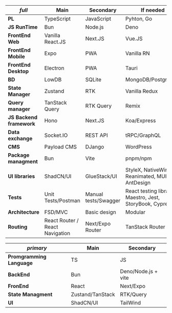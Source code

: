 
| *full*                   | Main                            | Secondary            | If needed                                               |
| ------------------------ | ------------------------------- | -------------------- | ------------------------------------------------------- |
| **PL**                   | TypeScript                      | JavaScript           | Pyhton, Go                                              |
| **JS RunTime**           | Bun                             | Node.js              | Deno                                                    |
| **FrontEnd Web**         | Vanilla React.JS                | Next.JS              | Vue.JS                                                  |
| **FrontEnd Mobile**      | Expo                            | PWA                  | Vanilla RN                                              |
| **FrontEnd Desktop**     | Electron                        | PWA                  | Tauri                                                   |
| **BD**                   | LowDB                           | SQLite               | MongoDB/PostgreSQL                                      |
| **State Manager**        | Zustand                         | RTK                  | Vanilla Redux                                           |
| **Query manager**        | TanStack Query                  | RTK Query            | Remix                                                   |
| **JS Backend framework** | Hono                            | Next.JS              | Koa/Express                                             |
| **Data exchange**        | Socket.IO                       | REST API             | tRPC/GraphQL                                            |
| **CMS**                  | Payload CMS                     | DJango               | WordPress                                               |
| **Package managment**    | Bun                             | Vite                 | pnpm/npm                                                |
| **UI libraries**         | ShadCN/UI                       | GlueStack/UI         | StyleX, NativeWind, Reanimated, MUI, AntDesign          |
| **Tests**                | Unit Tests/Postman              | Manual tests/Swagger | React testing library, Maestro, Jest, StoryBook, Cypres |
| **Architecture**         | FSD/MVC                         | Basic design         | Modular                                                 |
| **Routing**              | React Router / React Navigation | Next/Expo Router     | TanStack Router                                         |


| *primary*                 | Main             | Secondary           |
| ------------------------- | ---------------- | ------------------- |
| **Promgramming Language** | TS               | JS                  |
| **BackEnd**               | Bun              | Deno/Node.js + vite |
| **FronEnd**               | React            | Next/Expo           |
| **State Managment**       | Zustand/TanStack | RTK/Query           |
| **UI**                    | ShadCN/UI        | TailWind            |
